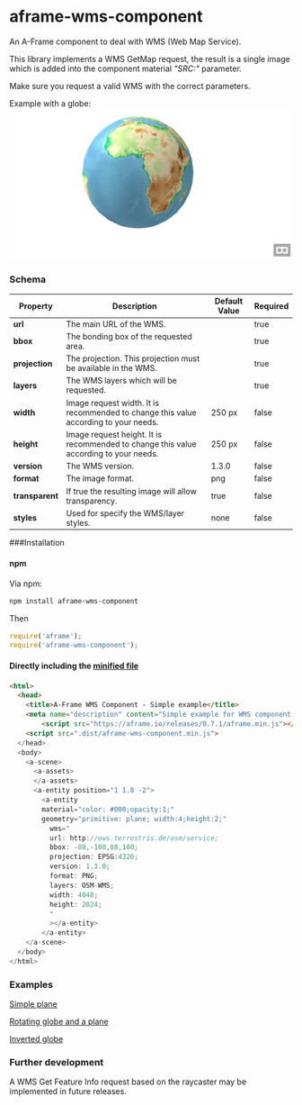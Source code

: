 # aframe-wms-component

An A-Frame component to deal with WMS (Web Map Service).

This library implements a WMS GetMap request, the result is a single image which is added into the component material _"SRC:"_ parameter. 

Make sure you request a valid WMS with the correct parameters.

Example with a globe:
![Example](doc/globe.png)

### Schema

| Property | Description | Default Value | Required |
| -------- | ----------- | ------------- | ---- |
| **url** | The main URL of the WMS. | | true|
| **bbox** | The bonding box of the requested area.  | | true |
| **projection** | The projection. This projection must be available in the WMS.  | | true |
| **layers** | The WMS layers which will be requested.  | | true |
| **width** | Image request width. It is recommended to change this value according to your needs.   | 250 px | false |
| **height** | Image request height. It is recommended to change this value according to your needs.   | 250 px | false |
| **version** | The WMS version.  | 1.3.0 | false |
| **format** | The image format.  | png | false |
| **transparent** | If true the resulting image will allow transparency.   | true | false |
| **styles** | Used for specify the WMS/layer styles.   | none | false |

###Installation


#### npm

Via npm:

```bash
npm install aframe-wms-component
```

Then

```js
require('aframe');
require('aframe-wms-component');
```

#### Directly including the [minified file](dist)

```html
<html>
  <head>
    <title>A-Frame WMS Component - Simple example</title>
    <meta name="description" content="Simple example for WMS component in a flat panel."></meta>
        <script src="https://aframe.io/releases/0.7.1/aframe.min.js"></script> 
    <script src=".dist/aframe-wms-component.min.js">
  </head>
  <body>
    <a-scene>
      <a-assets>
      </a-assets>
      <a-entity position="1 1.8 -2">
        <a-entity 
        material="color: #000;opacity:1;"
        geometry="primitive: plane; width:4;height:2;"
          wms="
          url: http://ows.terrestris.de/osm/service;
          bbox: -88,-180,88,180;
          projection: EPSG:4326;
          version: 1.3.0;
          format: PNG;
          layers: OSM-WMS;
          width: 4048;
          height: 2024;
          "
          ></a-entity>
        </a-entity>
    </a-scene>
  </body>
</html>
```

### Examples

[Simple plane](https://lcalisto.github.io/aframe-wms-component/examples/simple/)

[Rotating globe and a plane](https://lcalisto.github.io/aframe-wms-component/examples/rotating/)

[Inverted globe](https://lcalisto.github.io/aframe-wms-component/examples/inverted/)


### Further development
A WMS Get Feature Info request based on the raycaster may be implemented in future releases. 